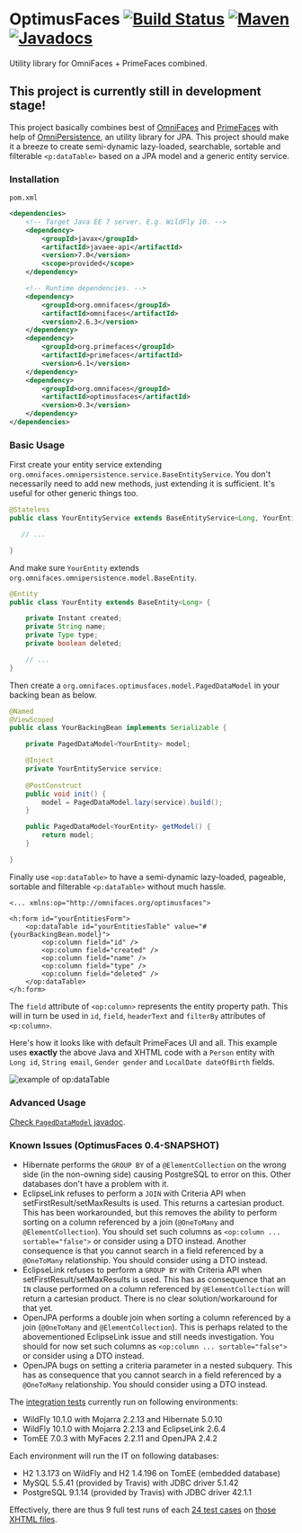 # OptimusFaces [![Build Status](https://travis-ci.org/omnifaces/optimusfaces.svg?branch=develop)](https://travis-ci.org/omnifaces/optimusfaces) [![Maven](https://maven-badges.herokuapp.com/maven-central/org.omnifaces/optimusfaces/badge.svg)](https://maven-badges.herokuapp.com/maven-central/org.omnifaces/optimusfaces) [![Javadocs](http://javadoc.io/badge/org.omnifaces/optimusfaces.svg)](http://javadoc.io/doc/org.omnifaces/optimusfaces)

Utility library for OmniFaces + PrimeFaces combined.


## This project is currently still in development stage!

This project basically combines best of [OmniFaces](http://omnifaces.org/) and [PrimeFaces](http://www.primefaces.org/) with help of [OmniPersistence](https://github.com/omnifaces/omnipersistence), an utility library for JPA. This project should make it a breeze to create semi-dynamic lazy-loaded, searchable, sortable and filterable `<p:dataTable>` based on a JPA model and a generic entity service.


### Installation

`pom.xml`

```XML
<dependencies>
    <!-- Target Java EE 7 server. E.g. WildFly 10. -->
    <dependency>
        <groupId>javax</groupId>
        <artifactId>javaee-api</artifactId>
        <version>7.0</version>
        <scope>provided</scope>
    </dependency>

    <!-- Runtime dependencies. -->
    <dependency>
        <groupId>org.omnifaces</groupId>
        <artifactId>omnifaces</artifactId>
        <version>2.6.3</version>
    </dependency>
    <dependency>
        <groupId>org.primefaces</groupId>
        <artifactId>primefaces</artifactId>
        <version>6.1</version>
    </dependency>
    <dependency>
        <groupId>org.omnifaces</groupId>
        <artifactId>optimusfaces</artifactId>
        <version>0.3</version>
    </dependency>
</dependencies>
```

### Basic Usage

First create your entity service extending `org.omnifaces.omnipersistence.service.BaseEntityService`. You don't necessarily need to add new methods, just extending it is sufficient. It's useful for other generic things too.

```Java
@Stateless
public class YourEntityService extends BaseEntityService<Long, YourEntity> {

   // ...

}
```

And make sure `YourEntity` extends `org.omnifaces.omnipersistence.model.BaseEntity`.

```Java
@Entity
public class YourEntity extends BaseEntity<Long> {

    private Instant created;
    private String name;
    private Type type;
    private boolean deleted;

    // ...
}
```

Then create a `org.omnifaces.optimusfaces.model.PagedDataModel` in your backing bean as below.

```Java
@Named
@ViewScoped
public class YourBackingBean implements Serializable {

    private PagedDataModel<YourEntity> model;

    @Inject
    private YourEntityService service;
    
    @PostConstruct
    public void init() {
        model = PagedDataModel.lazy(service).build();
    }

    public PagedDataModel<YourEntity> getModel() {
        return model;
    }

}
```

Finally use `<op:dataTable>` to have a semi-dynamic lazy-loaded, pageable, sortable and filterable 
`<p:dataTable>` without much hassle.

```XHTML
<... xmlns:op="http://omnifaces.org/optimusfaces">

<h:form id="yourEntitiesForm">
    <op:dataTable id="yourEntitiesTable" value="#{yourBackingBean.model}">
        <op:column field="id" />
        <op:column field="created" />
        <op:column field="name" />
        <op:column field="type" />
        <op:column field="deleted" />
    </op:dataTable>
</h:form>
```

The `field` attribute of `<op:column>` represents the entity property path. This will
in turn be used in `id`, `field`, `headerText` and `filterBy` attributes
of `<p:column>`.

Here's how it looks like with default PrimeFaces UI and all. This example uses **exactly** the above Java and XHTML code with a `Person` entity with `Long id`, `String email`, `Gender gender` and `LocalDate dateOfBirth` fields.

![example of op:dataTable](http://i.imgur.com/nnB6RJZ.png)


### Advanced Usage

[Check `PagedDataModel` javadoc](http://static.javadoc.io/org.omnifaces/optimusfaces/0.3/org/omnifaces/optimusfaces/model/PagedDataModel.html).


### Known Issues (OptimusFaces 0.4-SNAPSHOT)

- Hibernate performs the `GROUP BY` of a `@ElementCollection` on the wrong side (in the non-owning side) causing PostgreSQL to error on this. Other databases don't have a problem with it.
- EclipseLink refuses to perform a `JOIN` with Criteria API when setFirstResult/setMaxResults is used. This returns a cartesian product. This has been workarounded, but this removes the ability to perform sorting on a column referenced by a join (`@OneToMany` and `@ElementCollection`). You should set such columns as `<op:column ... sortable="false">` or consider using a DTO instead. Another consequence is that you cannot search in a field referenced by a `@OneToMany` relationship. You should consider using a DTO instead.
- EclipseLink refuses to perform a `GROUP BY` with Criteria API when setFirstResult/setMaxResults is used. This has as consequence that an `IN` clause performed on a column referenced by `@ElementCollection` will return a cartesian product. There is no clear solution/workaround for that yet.
- OpenJPA performs a double join when sorting a column referenced by a join (`@OneToMany` and `@ElementCollection`). This is perhaps related to the abovementioned EclipseLink issue and still needs investigation. You should for now set such columns as `<op:column ... sortable="false">` or consider using a DTO instead.
- OpenJPA bugs on setting a criteria parameter in a nested subquery. This has as consequence that you cannot search in a field referenced by a `@OneToMany` relationship. You should consider using a DTO instead.

The [integration tests](https://github.com/omnifaces/optimusfaces/tree/develop/src/test/java/org/omnifaces/optimusfaces/test) currently run on following environments:
- WildFly 10.1.0 with Mojarra 2.2.13 and Hibernate 5.0.10
- WildFly 10.1.0 with Mojarra 2.2.13 and EclipseLink 2.6.4
- TomEE 7.0.3 with MyFaces 2.2.11 and OpenJPA 2.4.2

Each environment will run the IT on following databases:
- H2 1.3.173 on WildFly and H2 1.4.196 on TomEE (embedded database)
- MySQL 5.5.41 (provided by Travis) with JDBC driver 5.1.42
- PostgreSQL 9.1.14 (provided by Travis) with JDBC driver 42.1.1

Effectively, there are thus 9 full test runs of each [24 test cases](https://github.com/omnifaces/optimusfaces/blob/develop/src/test/java/org/omnifaces/optimusfaces/test/OptimusFacesIT.java#L372) on [those XHTML files](https://github.com/omnifaces/optimusfaces/tree/develop/src/test/java/org/omnifaces/optimusfaces/test/view).
